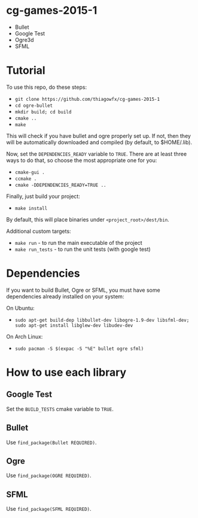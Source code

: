 cg-games-2015-1
===============

- Bullet
- Google Test
- Ogre3d
- SFML

Tutorial
========

To use this repo, do these steps:

- `git clone https://github.com/thiagowfx/cg-games-2015-1`
- `cd ogre-bullet`
- `mkdir build; cd build`
- `cmake ..`
- `make`

This will check if you have bullet and ogre properly set up.
If not, then they will be automatically downloaded and compiled (by default, to $HOME/.lib).

Now, set the `DEPENDENCIES_READY` variable to `TRUE`. There are at least three ways to do that, so choose the most appropriate one for you:

- `cmake-gui .`
- `ccmake .`
- `cmake -DDEPENDENCIES_READY=TRUE ..`

Finally, just build your project:

- `make install`

By default, this will place binaries under `<project_root>/dest/bin`.

Additional custom targets:

- `make run` - to run the main executable of the project
- `make run_tests` - to run the unit tests (with google test)

Dependencies
============

If you want to build Bullet, Ogre or SFML, you must have some dependencies already installed on your system:

On Ubuntu:
- `sudo apt-get build-dep libbullet-dev libogre-1.9-dev libsfml-dev; sudo apt-get install libglew-dev libudev-dev`

On Arch Linux:
- `sudo pacman -S $(expac -S "%E" bullet ogre sfml)`

How to use each library
=======================

Google Test
-----------
Set the `BUILD_TESTS` cmake variable to `TRUE`.

Bullet
------
Use `find_package(Bullet REQUIRED)`.

Ogre
----
Use `find_package(OGRE REQUIRED)`.

SFML
----
Use `find_package(SFML REQUIRED)`.
